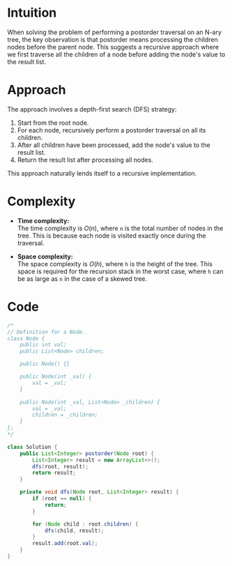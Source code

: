 # Intuition
When solving the problem of performing a postorder traversal on an N-ary tree, the key observation is that postorder means processing the children nodes before the parent node. This suggests a recursive approach where we first traverse all the children of a node before adding the node's value to the result list.

# Approach
The approach involves a depth-first search (DFS) strategy:
1. Start from the root node.
2. For each node, recursively perform a postorder traversal on all its children.
3. After all children have been processed, add the node's value to the result list.
4. Return the result list after processing all nodes.

This approach naturally lends itself to a recursive implementation.

# Complexity
- **Time complexity:**  
  The time complexity is $O(n)$, where `n` is the total number of nodes in the tree. This is because each node is visited exactly once during the traversal.

- **Space complexity:**  
  The space complexity is $O(h)$, where `h` is the height of the tree. This space is required for the recursion stack in the worst case, where `h` can be as large as `n` in the case of a skewed tree.

# Code
```java
/*
// Definition for a Node.
class Node {
    public int val;
    public List<Node> children;

    public Node() {}

    public Node(int _val) {
        val = _val;
    }

    public Node(int _val, List<Node> _children) {
        val = _val;
        children = _children;
    }
};
*/

class Solution {
    public List<Integer> postorder(Node root) {
        List<Integer> result = new ArrayList<>();
        dfs(root, result);
        return result;
    }

    private void dfs(Node root, List<Integer> result) {
        if (root == null) {
            return;
        }

        for (Node child : root.children) {
            dfs(child, result);
        }
        result.add(root.val);
    }
}
